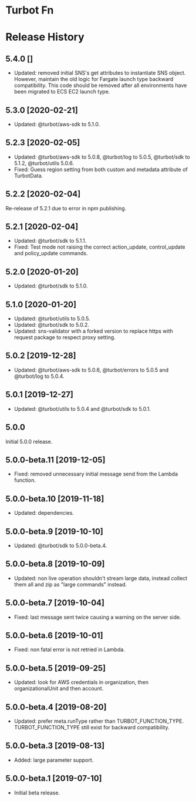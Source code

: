 # Turbot Fn

# Release History

## 5.4.0 []

- Updated: removed initial SNS's get attributes to instantiate SNS object. However, maintain the old logic for Fargate launch type backward compatibility. This code should be removed after all environments have been migrated to ECS EC2 launch type.

## 5.3.0 [2020-02-21]

- Updated: @turbot/aws-sdk to 5.1.0.

## 5.2.3 [2020-02-05]

- Updated: @turbot/aws-sdk to 5.0.8, @turbot/log to 5.0.5, @turbot/sdk to 5.1.2, @turbot/utils 5.0.6.
- Fixed: Guess region setting from both custom and metadata attribute of TurbotData.

## 5.2.2 [2020-02-04]

Re-release of 5.2.1 due to error in npm publishing.

## 5.2.1 [2020-02-04]

- Updated: @turbot/sdk to 5.1.1.
- Fixed: Test mode not raising the correct action_update, control_update and policy_update commands.

## 5.2.0 [2020-01-20]

- Updated: @turbot/sdk to 5.1.0.

## 5.1.0 [2020-01-20]

- Updated: @turbot/utils to 5.0.5.
- Updated: @turbot/sdk to 5.0.2.
- Updated: sns-validator with a forked version to replace https with request package to respect proxy setting.

## 5.0.2 [2019-12-28]

- Updated: @turbot/aws-sdk to 5.0.6, @turbot/errors to 5.0.5 and @turbot/log to 5.0.4.

## 5.0.1 [2019-12-27]

- Updated: @turbot/utils to 5.0.4 and @turbot/sdk to 5.0.1.

## 5.0.0

Initial 5.0.0 release.

## 5.0.0-beta.11 [2019-12-05]

- Fixed: removed unnecessary initial message send from the Lambda function.

## 5.0.0-beta.10 [2019-11-18]

- Updated: dependencies.

## 5.0.0-beta.9 [2019-10-10]

- Updated: @turbot/sdk to 5.0.0-beta.4.

## 5.0.0-beta.8 [2019-10-09]

- Updated: non live operation shouldn't stream large data, instead collect them all and zip as "large commands" instead.

## 5.0.0-beta.7 [2019-10-04]

- Fixed: last message sent twice causing a warning on the server side.

## 5.0.0-beta.6 [2019-10-01]

- Fixed: non fatal error is not retried in Lambda.

## 5.0.0-beta.5 [2019-09-25]

- Updated: look for AWS credentials in organization, then organizationalUnit and then account.

## 5.0.0-beta.4 [2019-08-20]

- Updated: prefer meta.runType rather than TURBOT_FUNCTION_TYPE. TURBOT_FUNCTION_TYPE still exist for backward compatibility.

## 5.0.0-beta.3 [2019-08-13]

- Added: large parameter support.

## 5.0.0-beta.1 [2019-07-10]

- Initial beta release.

